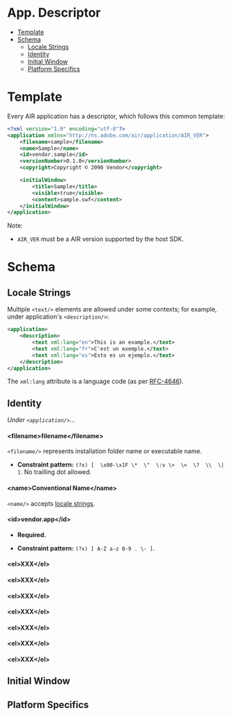 <h1>App. Descriptor</h1>

* [Template](#template)
* [Schema](#schema)
  * [Locale Strings](#locale-strings)
  * [Identity](#identity)
  * [Initial Window](#initial-window)
  * [Platform Specifics](#platform-specifics)

# Template

Every AIR application has a descriptor,
which follows this common template:

```xml
<?xml version="1.0" encoding="utf-8"?>
<application xmlns="http://ns.adobe.com/air/application/AIR_VER">
    <filename>sample</filename>
    <name>Sample</name>
    <id>vendor.sample</id> 
    <versionNumber>0.1.0</versionNumber> 
    <copyright>Copyright © 2090 Vendor</copyright> 

    <initialWindow> 
        <title>Sample</title> 
        <visible>true</visible>
        <content>sample.swf</content>
    </initialWindow>
</application>
```

Note:

* `AIR_VER` must be a AIR version supported by the host SDK.

# Schema

## Locale Strings

Multiple `<text/>` elements are allowed under some
contexts; for example, under application's `<description/>`:

```xml
<application>
    <description> 
        <text xml:lang="en">This is an example.</text>
        <text xml:lang="fr">C'est un exemple.</text>
        <text xml:lang="es">Esto es un ejemplo.</text>
    </description>
</application>
```

The `xml:lang` attribute is a language code (as per [RFC-4646](https://www.ietf.org/rfc/rfc4646.txt)).

## Identity

_Under `<application/>`..._

#### \<filename>filename\</filename>

`<filename/>` represents installation folder name or executable name.

* **Constraint pattern:** `(?x) [  \x00-\x1F \*  \"  \:v \>  \<  \?  \\  \|  ]`. No trailling dot allowed.

#### \<name>Conventional Name\</name>

`<name/>` accepts [locale strings](#locale-strings).

#### \<id>vendor.app\</id>

* **Required.**

* **Constraint pattern:** `(?x) [ A-Z a-z 0-9 . \- ]`.

#### \<el>XXX\</el>


#### \<el>XXX\</el>


#### \<el>XXX\</el>


#### \<el>XXX\</el>


#### \<el>XXX\</el>


#### \<el>XXX\</el>


#### \<el>XXX\</el>



## Initial Window



## Platform Specifics